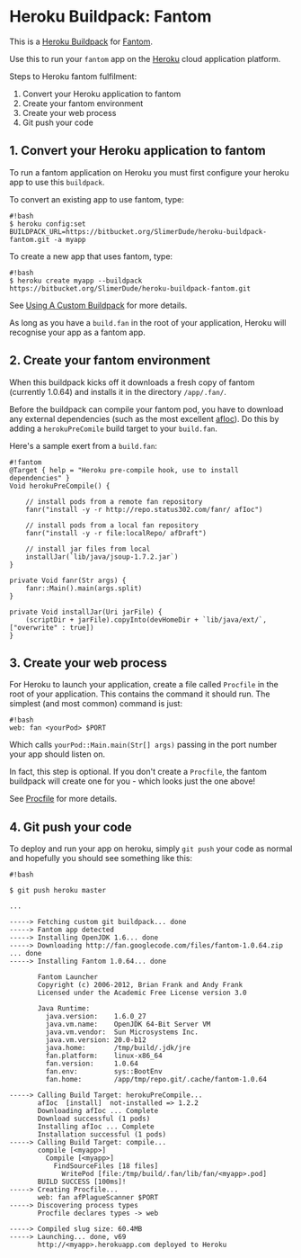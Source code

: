 # Heroku Buildpack: Fantom

This is a [Heroku Buildpack][buildpack] for [Fantom][fantom]. 

Use this to run your `fantom` app on the [Heroku][heroku] cloud application platform.

Steps to Heroku fantom fulfilment:

1. Convert your Heroku application to fantom 
2. Create your fantom environment
3. Create your web process
4. Git push your code


## 1. Convert your Heroku application to fantom

To run a fantom application on Heroku you must first configure your heroku app to use this `buildpack`.

To convert an existing app to use fantom, type:

```
#!bash
$ heroku config:set BUILDPACK_URL=https://bitbucket.org/SlimerDude/heroku-buildpack-fantom.git -a myapp
```

To create a new app that uses fantom, type:

```
#!bash
$ heroku create myapp --buildpack https://bitbucket.org/SlimerDude/heroku-buildpack-fantom.git
```

See [Using A Custom Buildpack][custom-buildpack] for more details.

As long as you have a `build.fan` in the root of your application, Heroku will recognise your app as a fantom app.


## 2. Create your fantom environment

When this buildpack kicks off it downloads a fresh copy of fantom (currently 1.0.64) and installs it in the directory `/app/.fan/`. 

Before the buildpack can compile your fantom pod, you have to download any external dependencies (such as the most excellent [afIoc][afIoc]). Do this by adding a `herokuPreComile` build target to your `build.fan`.

Here's a sample exert from a `build.fan`:

```
#!fantom
@Target { help = "Heroku pre-compile hook, use to install dependencies" }
Void herokuPreCompile() {
    
    // install pods from a remote fan repository
    fanr("install -y -r http://repo.status302.com/fanr/ afIoc")

    // install pods from a local fan repository
    fanr("install -y -r file:localRepo/ afDraft")
    
    // install jar files from local
    installJar(`lib/java/jsoup-1.7.2.jar`)
}

private Void fanr(Str args) {
    fanr::Main().main(args.split)
}

private Void installJar(Uri jarFile) {
    (scriptDir + jarFile).copyInto(devHomeDir + `lib/java/ext/`, ["overwrite" : true])		
}
```


## 3. Create your web process

For Heroku to launch your application, create a file called `Procfile` in the root of your application. This contains the command it should run. The simplest (and most common) command is just:

```
#!bash
web: fan <yourPod> $PORT
```

Which calls `yourPod::Main.main(Str[] args)` passing in the port number your app should listen on.

In fact, this step is optional. If you don't create a `Procfile`, the fantom buildpack will create one for you - which looks just the one above!

See [Procfile][procfile] for more details.


## 4. Git push your code

To deploy and run your app on heroku, simply `git push` your code as normal and hopefully you should see something like this:

```
#!bash

$ git push heroku master

...

-----> Fetching custom git buildpack... done
-----> Fantom app detected
-----> Installing OpenJDK 1.6... done
-----> Downloading http://fan.googlecode.com/files/fantom-1.0.64.zip ... done
-----> Installing Fantom 1.0.64... done

       Fantom Launcher
       Copyright (c) 2006-2012, Brian Frank and Andy Frank
       Licensed under the Academic Free License version 3.0

       Java Runtime:
         java.version:    1.6.0_27
         java.vm.name:    OpenJDK 64-Bit Server VM
         java.vm.vendor:  Sun Microsystems Inc.
         java.vm.version: 20.0-b12
         java.home:       /tmp/build/.jdk/jre
         fan.platform:    linux-x86_64
         fan.version:     1.0.64
         fan.env:         sys::BootEnv
         fan.home:        /app/tmp/repo.git/.cache/fantom-1.0.64

-----> Calling Build Target: herokuPreCompile...
       afIoc  [install]  not-installed => 1.2.2
       Downloading afIoc ... Complete
       Download successful (1 pods)
       Installing afIoc ... Complete
       Installation successful (1 pods)
-----> Calling Build Target: compile...
       compile [<myapp>]
         Compile [<myapp>]
           FindSourceFiles [18 files]
             WritePod [file:/tmp/build/.fan/lib/fan/<myapp>.pod]
       BUILD SUCCESS [100ms]!
-----> Creating Procfile...
       web: fan afPlagueScanner $PORT
-----> Discovering process types
       Procfile declares types -> web

-----> Compiled slug size: 60.4MB
-----> Launching... done, v69
       http://<myapp>.herokuapp.com deployed to Heroku
```

[fantom]: http://fantom.org/
[heroku]: http://www.heroku.com/
[buildpack]: http://devcenter.heroku.com/articles/buildpacks
[custom-buildpack]: https://devcenter.heroku.com/articles/third-party-buildpacks#using-a-custom-buildpack
[procfile]: https://devcenter.heroku.com/articles/procfile
[afIoc]: http://repo.status302.com/doc/afIoc/#overview